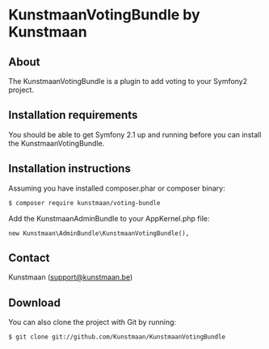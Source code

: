 KunstmaanVotingBundle by Kunstmaan
=================================

About
-----
The KunstmaanVotingBundle is a plugin to add voting to your Symfony2 project.

Installation requirements
-------------------------
You should be able to get Symfony 2.1 up and running before you can install the KunstmaanVotingBundle.

Installation instructions
-------------------------
Assuming you have installed composer.phar or composer binary:

``` bash
$ composer require kunstmaan/voting-bundle
```

Add the KunstmaanAdminBundle to your AppKernel.php file:

```
new Kunstmaan\AdminBundle\KunstmaanVotingBundle(),
```

Contact
-------
Kunstmaan (support@kunstmaan.be)

Download
--------
You can also clone the project with Git by running:

```
$ git clone git://github.com/Kunstmaan/KunstmaanVotingBundle
```
